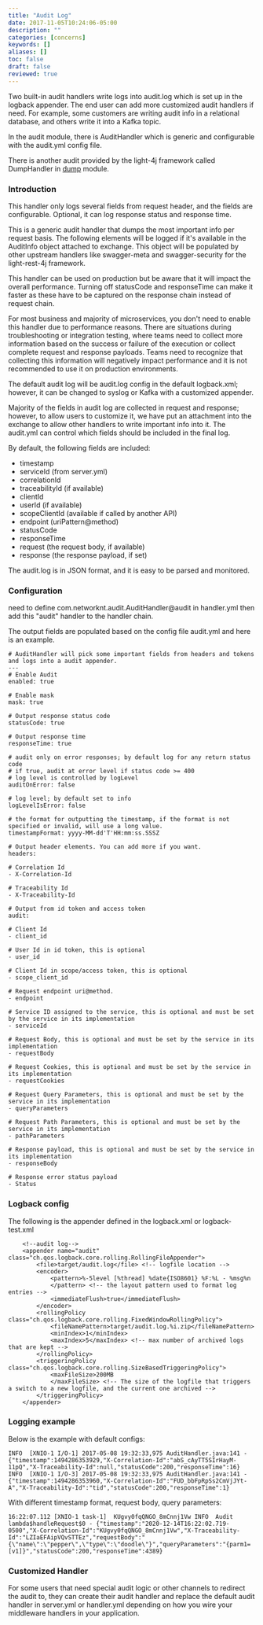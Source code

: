 ```yaml
---
title: "Audit Log"
date: 2017-11-05T10:24:06-05:00
description: ""
categories: [concerns]
keywords: []
aliases: []
toc: false
draft: false
reviewed: true
---
```


Two built-in audit handlers write logs into audit.log which is set up in the logback appender. The end user can add more customized audit handlers if need. For example, some customers are writing audit info in a relational database, and others write it into a Kafka topic. 

In the audit module, there is AuditHandler which is generic and configurable with the audit.yml config file. 

There is another audit provided by the light-4j framework called DumpHandler in [dump](/concern/dump/) module. 

### Introduction 

This handler only logs several fields from request header, and the fields are configurable. Optional, it can log response status and response time.

This is a generic audit handler that dumps the most important info per request basis. The following elements will be logged if it's available in the AuditInfo object attached to exchange. This object will be populated by other upstream handlers like swagger-meta and swagger-security for the light-rest-4j framework.

This handler can be used on production but be aware that it will impact the overall performance. Turning off statusCode and responseTime can make it faster as these have to be captured on the response chain instead of request chain.

For most business and majority of microservices, you don't need to enable this handler due to performance reasons. There are situations during troubleshooting or integration testing, where teams need to collect more information based on the success or failure of the execution or collect complete request and response payloads. Teams need to recognize that collecting this information will negatively impact performance and it is not recommended to use it on production environments.

The default audit log will be audit.log config in the default logback.xml; however, it can be changed to syslog or Kafka with a customized appender.

Majority of the fields in audit log are collected in request and response; however, to allow users to customize it, we have put an attachment into the exchange to allow other handlers to write important info into it. The audit.yml can control which fields should be included in the final log.

By default, the following fields are included:

 * timestamp
 * serviceId (from server.yml)
 * correlationId
 * traceabilityId (if available)
 * clientId
 * userId (if available)
 * scopeClientId (available if called by another API)
 * endpoint (uriPattern@method)
 * statusCode
 * responseTime
 * request (the request body, if available)
 * response (the response payload, if set)

The audit.log is in JSON format, and it is easy to be parsed and monitored. 

### Configuration
need to define com.networknt.audit.AuditHandler@audit in handler.yml then add this "audit" handler to the handler chain.
 
The output fields are populated based on the config file audit.yml and here is an example. 

```
# AuditHandler will pick some important fields from headers and tokens and logs into a audit appender.
---
# Enable Audit
enabled: true

# Enable mask
mask: true

# Output response status code
statusCode: true

# Output response time
responseTime: true

# audit only on error responses; by default log for any return status code
# if true, audit at error level if status code >= 400
# log level is controlled by logLevel
auditOnError: false

# log level; by default set to info
logLevelIsError: false

# the format for outputting the timestamp, if the format is not specified or invalid, will use a long value.
timestampFormat: yyyy-MM-dd'T'HH:mm:ss.SSSZ

# Output header elements. You can add more if you want.
headers:

# Correlation Id
- X-Correlation-Id

# Traceability Id
- X-Traceability-Id

# Output from id token and access token
audit:

# Client Id
- client_id

# User Id in id token, this is optional
- user_id

# Client Id in scope/access token, this is optional
- scope_client_id

# Request endpoint uri@method.
- endpoint

# Service ID assigned to the service, this is optional and must be set by the service in its implementation
- serviceId

# Request Body, this is optional and must be set by the service in its implementation
- requestBody

# Request Cookies, this is optional and must be set by the service in its implementation
- requestCookies

# Request Query Parameters, this is optional and must be set by the service in its implementation
- queryParameters

# Request Path Parameters, this is optional and must be set by the service in its implementation
- pathParameters

# Response payload, this is optional and must be set by the service in its implementation
- responseBody

# Response error status payload
- Status

```

### Logback config

The following is the appender defined in the logback.xml or logback-test.xml

```
    <!--audit log-->
    <appender name="audit" class="ch.qos.logback.core.rolling.RollingFileAppender">
        <file>target/audit.log</file> <!-- logfile location -->
        <encoder>
            <pattern>%-5level [%thread] %date{ISO8601} %F:%L - %msg%n
            </pattern> <!-- the layout pattern used to format log entries -->
            <immediateFlush>true</immediateFlush>
        </encoder>
        <rollingPolicy class="ch.qos.logback.core.rolling.FixedWindowRollingPolicy">
            <fileNamePattern>target/audit.log.%i.zip</fileNamePattern>
            <minIndex>1</minIndex>
            <maxIndex>5</maxIndex> <!-- max number of archived logs that are kept -->
        </rollingPolicy>
        <triggeringPolicy class="ch.qos.logback.core.rolling.SizeBasedTriggeringPolicy">
            <maxFileSize>200MB
            </maxFileSize> <!-- The size of the logfile that triggers a switch to a new logfile, and the current one archived -->
        </triggeringPolicy>
    </appender>

```

### Logging example
Below is the example with default configs:

```
INFO  [XNIO-1 I/O-1] 2017-05-08 19:32:33,975 AuditHandler.java:141 - {"timestamp":1494286353929,"X-Correlation-Id":"abS_cAyTT5SIrHayM-11pQ","X-Traceability-Id":null,"statusCode":200,"responseTime":16}
INFO  [XNIO-1 I/O-3] 2017-05-08 19:32:33,975 AuditHandler.java:141 - {"timestamp":1494286353960,"X-Correlation-Id":"FUD_bbFpRpSs2CmVjJYt-A","X-Traceability-Id":"tid","statusCode":200,"responseTime":1}
```
With different timestamp format, request body, query parameters:
```
16:22:07.112 [XNIO-1 task-1]  KUgvy0fqQNGO_8mCnnj1Vw INFO  Audit lambda$handleRequest$0 - {"timestamp":"2020-12-14T16:22:02.719-0500","X-Correlation-Id":"KUgvy0fqQNGO_8mCnnj1Vw","X-Traceability-Id":"LZIaEFAipVQvSTTEz","requestBody":"{\"name\":\"pepper\",\"type\":\"doodle\"}","queryParameters":"{parm1=[v1]}","statusCode":200,"responseTime":4389}

```

### Customized Handler

For some users that need special audit logic or other channels to redirect the audit to, they can create their audit handler and replace the default audit handler in server.yml or handler.yml depending on how you wire your middleware handlers in your application. 
